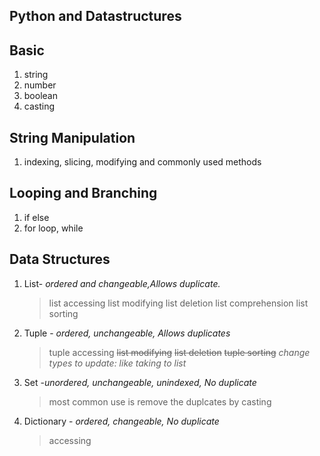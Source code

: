 ## Python and Datastructures

## Basic

1. string
2. number
3. boolean
4. casting

## String Manipulation

1. indexing, slicing, modifying and commonly used methods

## Looping and Branching

1. if else
2. for loop, while

## Data Structures

1. List- _ordered and changeable,Allows duplicate._
   >list accessing
   >list modifying
   >list deletion
   >list comprehension
   >list sorting




2. Tuple - _ordered, unchangeable, Allows duplicates_
   >tuple accessing
   ~~list modifying~~ 
   ~~list deletion~~
   ~~tuple sorting~~
    *change types to update: like taking to list*   

3. Set -_unordered, unchangeable, unindexed, No duplicate_
   >most common use is remove the duplcates by casting

4. Dictionary - _ordered, changeable, No duplicate_
   >accessing
